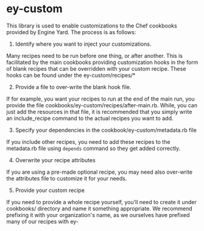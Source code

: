 ey-custom
=========

This library is used to enable customizations to the Chef cookbooks provided
by Engine Yard.  The process is as follows:

1. Identify where you want to inject your customizations.

  Many recipes need to be run before one thing, or after another.  This is
  facilitated by the main cookbooks providing customization hooks in the form
  of blank recipes that can be overridden with your custom recipe.  These
  hooks can be found under the ey-custom/recipes/\*

2. Provide a file to over-write the blank hook file.

  If for example, you want your recipes to run at the end of the main run, you
  provide the file cookbooks/ey-custom/recipes/after-main.rb.  While, you can
  just add the resources in that file, it is recommended that you simply write
  an include_recipe command to the actual recipes you want to add.

3. Specify your dependencies in the cookbook/ey-custom/metadata.rb file

  If you include other recipes, you need to add these recipes to the
  metadata.rb file using `depends` command so they get added correctly. 

4. Overwrite your recipe attributes

  If you are using a pre-made optional recipe, you may need also over-write
  the attributes file to customize it for your needs.

5. Provide your custom recipe

  If you need to provide a whole recipe yourself, you'll need to create it
  under cookbooks/ directory and name it something appropriate.  We recommend
  prefixing it with your organization's name, as we ourselves have prefixed
  many of our recipes with ey-
